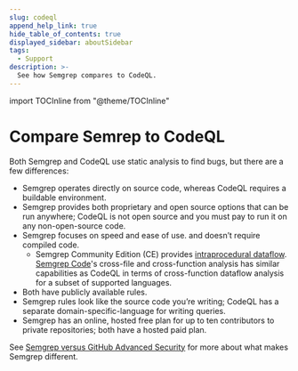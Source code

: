 ```yaml
---
slug: codeql
append_help_link: true
hide_table_of_contents: true
displayed_sidebar: aboutSidebar
tags:
  - Support
description: >-
  See how Semgrep compares to CodeQL.
---
```


import TOCInline from "@theme/TOCInline"

# Compare Semrep to CodeQL

<TOCInline toc={toc} />

Both Semgrep and CodeQL use static analysis to find bugs, but there are a few differences:

<!-- vale off -->
- Semgrep operates directly on source code, whereas CodeQL requires a buildable environment.
- Semgrep provides both proprietary and open source options that can be run anywhere; CodeQL is not open source and you must pay to run it on any non-open-source code.
- Semgrep focuses on speed and ease of use. and doesn’t require compiled code.
  - Semgrep Community Edition (CE) provides [intraprocedural dataflow](/writing-rules/data-flow/data-flow-overview). [Semgrep Code](/semgrep-code/overview)'s cross-file and cross-function analysis has similar capabilities as CodeQL in terms of cross-function dataflow analysis for a subset of supported languages.
- Both have publicly available rules.
- Semgrep rules look like the source code you’re writing; CodeQL has a separate domain-specific-language for writing queries.
- Semgrep has an online, hosted free plan for up to ten contributors to private repositories; both have a hosted paid plan.
<!-- vale on -->

See [Semgrep versus GitHub Advanced Security](https://semgrep.dev/resources/semgrep-github/) for more about what makes Semgrep different.
